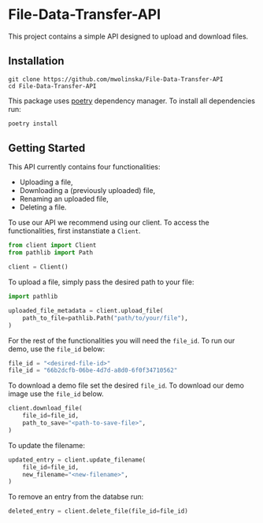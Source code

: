 # File-Data-Transfer-API
This project contains a simple API designed to upload and download files. 

## Installation
```
git clone https://github.com/mwolinska/File-Data-Transfer-API
cd File-Data-Transfer-API
```
This package uses [poetry](https://python-poetry.org) dependency manager. 
To install all dependencies run:

```bash
poetry install
```

## Getting Started

This API currently contains four functionalities:
* Uploading a file,
* Downloading a (previously uploaded) file,
* Renaming an uploaded file,
* Deleting a file.

To use our API we recommend using our client. 
To access the functionalities, first instanstiate a `Client`.

```python
from client import Client
from pathlib import Path

client = Client()

```
To upload a file, simply pass the desired path to your file:

```python
import pathlib

uploaded_file_metadata = client.upload_file(
    path_to_file=pathlib.Path("path/to/your/file"),
)
```
For the rest of the functionalities you will need the `file_id`. 
To run our demo, use the `file_id` below:
```python
file_id = "<desired-file-id>"
file_id = "66b2dcfb-06be-4d7d-a8d0-6f0f34710562"
```

To download a demo file set the desired `file_id`. 
To download our demo image use the `file_id` below.
```python
client.download_file(
    file_id=file_id,
    path_to_save="<path-to-save-file>",
)
```
To update the filename: 
```python
updated_entry = client.update_filename(
    file_id=file_id,
    new_filename="<new-filename>",
)
```

To remove an entry from the databse run:
```python
deleted_entry = client.delete_file(file_id=file_id)
```
